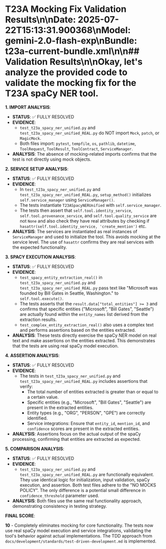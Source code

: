 # T23A Mocking Fix Validation Results\n\n**Date**: 2025-07-22T15:13:31.900368\n**Model**: gemini-2.0-flash-exp\n**Bundle**: t23a-current-bundle.xml\n\n## Validation Results\n\nOkay, let's analyze the provided code to validate the mocking fix for the T23A spaCy NER tool.

**1. IMPORT ANALYSIS**:

- **STATUS**: ✅ FULLY RESOLVED
- **EVIDENCE**:
    - `test_t23a_spacy_ner_unified.py` and `test_t23a_spacy_ner_unified_REAL.py` do NOT import `Mock`, `patch`, or `MagicMock`.
    - Both files import: `pytest`, `tempfile`, `os`, `pathlib`, `datetime`, `ToolRequest`, `ToolResult`, `ToolContract`, `ServiceManager`.
- **ANALYSIS**: The absence of mocking-related imports confirms that the test is not directly using mock objects.

**2. SERVICE SETUP ANALYSIS**:

- **STATUS**: ✅ FULLY RESOLVED
- **EVIDENCE**:
    - In `test_t23a_spacy_ner_unified.py` and `test_t23a_spacy_ner_unified_REAL.py`, `setup_method()` initializes `self.service_manager` using `ServiceManager()`.
    - The tests instantiate `T23ASpacyNERUnified` with `self.service_manager`.
    - The tests then assert that `self.tool.identity_service`, `self.tool.provenance_service`, and `self.tool.quality_service` are not `None` and also check they have real attributes by checking if `hasattr(self.tool.identity_service, 'create_mention')` etc.
- **ANALYSIS**: The services are instantiated as real instances of `ServiceManager` and used to initialize the tool. This avoids mocking at the service level.  The use of `hasattr` confirms they are real services with the expected functionality.

**3. SPACY EXECUTION ANALYSIS**:

- **STATUS**: ✅ FULLY RESOLVED
- **EVIDENCE**:
    - `test_spacy_entity_extraction_real()` in `test_t23a_spacy_ner_unified.py` and `test_t23a_spacy_ner_unified_REAL.py` pass text like "Microsoft was founded by Bill Gates in Seattle, Washington." to `self.tool.execute()`.
    - The tests asserts that the `result.data["total_entities"] >= 3` and confirms that specific entities ("Microsoft", "Bill Gates", "Seattle") are actually found within the `entity_names` list derived from the extraction results.
    - `test_complex_entity_extraction_real()` also uses a complex text and performs assertions based on the entities extracted.
- **ANALYSIS**: These tests directly exercise the spaCy NER model on real text and make assertions on the entities extracted. This demonstrates that the tests are using real spaCy model execution.

**4. ASSERTION ANALYSIS**:

- **STATUS**: ✅ FULLY RESOLVED
- **EVIDENCE**:
    - The tests in `test_t23a_spacy_ner_unified.py` and `test_t23a_spacy_ner_unified_REAL.py` includes assertions that verify:
        - The total number of entities extracted is greater than or equal to a certain value.
        - Specific entities (e.g., "Microsoft", "Bill Gates", "Seattle") are present in the extracted entities.
        - Entity types (e.g., "ORG", "PERSON", "GPE") are correctly identified.
        - Service integrations: Ensure that `entity_id`, `mention_id`, and `confidence` scores are present in the extracted entities.
- **ANALYSIS**: Assertions focus on the actual output of the spaCy processing, confirming that entities are extracted as expected.

**5. COMPARISON ANALYSIS**:

- **STATUS**: ✅ FULLY RESOLVED
- **EVIDENCE**:
    - `test_t23a_spacy_ner_unified.py` and `test_t23a_spacy_ner_unified_REAL.py` are functionally equivalent. They use identical logic for initialization, input validation, spaCy execution, and assertion. Both test files adhere to the "NO MOCKS POLICY". The only difference is a potential small difference in `confidence_threshold` parameter used.
- **ANALYSIS**:  Both files use the same real functionality approach, demonstrating consistency in testing strategy.

**FINAL SCORE**:

**10** - Completely eliminates mocking for core functionality.  The tests now use real spaCy model execution and service integrations, validating the tool's behavior against actual implementations. The TDD approach from `docs/development/standards/test-driven-development.md` is implemented.
